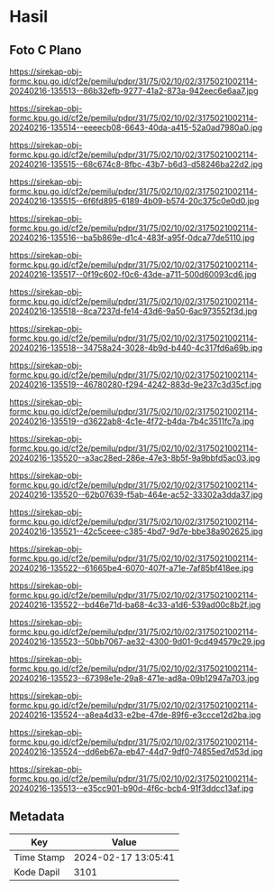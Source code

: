 # Hasil

## Foto C Plano

https://sirekap-obj-formc.kpu.go.id/cf2e/pemilu/pdpr/31/75/02/10/02/3175021002114-20240216-135513--86b32efb-9277-41a2-873a-942eec6e6aa7.jpg

https://sirekap-obj-formc.kpu.go.id/cf2e/pemilu/pdpr/31/75/02/10/02/3175021002114-20240216-135514--eeeecb08-6643-40da-a415-52a0ad7980a0.jpg

https://sirekap-obj-formc.kpu.go.id/cf2e/pemilu/pdpr/31/75/02/10/02/3175021002114-20240216-135515--68c674c8-8fbc-43b7-b6d3-d58246ba22d2.jpg

https://sirekap-obj-formc.kpu.go.id/cf2e/pemilu/pdpr/31/75/02/10/02/3175021002114-20240216-135515--6f6fd895-6189-4b09-b574-20c375c0e0d0.jpg

https://sirekap-obj-formc.kpu.go.id/cf2e/pemilu/pdpr/31/75/02/10/02/3175021002114-20240216-135516--ba5b869e-d1c4-483f-a95f-0dca77de5110.jpg

https://sirekap-obj-formc.kpu.go.id/cf2e/pemilu/pdpr/31/75/02/10/02/3175021002114-20240216-135517--0f19c602-f0c6-43de-a711-500d60093cd6.jpg

https://sirekap-obj-formc.kpu.go.id/cf2e/pemilu/pdpr/31/75/02/10/02/3175021002114-20240216-135518--8ca7237d-fe14-43d6-9a50-6ac973552f3d.jpg

https://sirekap-obj-formc.kpu.go.id/cf2e/pemilu/pdpr/31/75/02/10/02/3175021002114-20240216-135518--34758a24-3028-4b9d-b440-4c317fd6a69b.jpg

https://sirekap-obj-formc.kpu.go.id/cf2e/pemilu/pdpr/31/75/02/10/02/3175021002114-20240216-135519--46780280-f294-4242-883d-9e237c3d35cf.jpg

https://sirekap-obj-formc.kpu.go.id/cf2e/pemilu/pdpr/31/75/02/10/02/3175021002114-20240216-135519--d3622ab8-4c1e-4f72-b4da-7b4c3511fc7a.jpg

https://sirekap-obj-formc.kpu.go.id/cf2e/pemilu/pdpr/31/75/02/10/02/3175021002114-20240216-135520--a3ac28ed-286e-47e3-8b5f-9a9bbfd5ac03.jpg

https://sirekap-obj-formc.kpu.go.id/cf2e/pemilu/pdpr/31/75/02/10/02/3175021002114-20240216-135520--62b07639-f5ab-464e-ac52-33302a3dda37.jpg

https://sirekap-obj-formc.kpu.go.id/cf2e/pemilu/pdpr/31/75/02/10/02/3175021002114-20240216-135521--42c5ceee-c385-4bd7-9d7e-bbe38a902625.jpg

https://sirekap-obj-formc.kpu.go.id/cf2e/pemilu/pdpr/31/75/02/10/02/3175021002114-20240216-135522--61665be4-6070-407f-a71e-7af85bf418ee.jpg

https://sirekap-obj-formc.kpu.go.id/cf2e/pemilu/pdpr/31/75/02/10/02/3175021002114-20240216-135522--bd46e71d-ba68-4c33-a1d6-539ad00c8b2f.jpg

https://sirekap-obj-formc.kpu.go.id/cf2e/pemilu/pdpr/31/75/02/10/02/3175021002114-20240216-135523--50bb7067-ae32-4300-9d01-9cd494579c29.jpg

https://sirekap-obj-formc.kpu.go.id/cf2e/pemilu/pdpr/31/75/02/10/02/3175021002114-20240216-135523--67398e1e-29a8-471e-ad8a-09b12947a703.jpg

https://sirekap-obj-formc.kpu.go.id/cf2e/pemilu/pdpr/31/75/02/10/02/3175021002114-20240216-135524--a8ea4d33-e2be-47de-89f6-e3ccce12d2ba.jpg

https://sirekap-obj-formc.kpu.go.id/cf2e/pemilu/pdpr/31/75/02/10/02/3175021002114-20240216-135524--dd6eb67a-eb47-44d7-9df0-74855ed7d53d.jpg

https://sirekap-obj-formc.kpu.go.id/cf2e/pemilu/pdpr/31/75/02/10/02/3175021002114-20240216-135513--e35cc901-b90d-4f6c-bcb4-91f3ddcc13af.jpg


## Metadata

| Key        | Value               |
| ---------- | ------------------- |
| Time Stamp | 2024-02-17 13:05:41 |
| Kode Dapil | 3101                |



